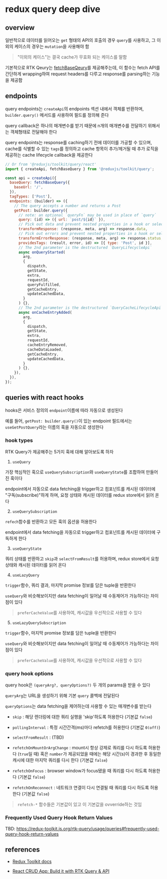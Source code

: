 # redux query deep dive

## overview

일반적으로 데이터를 읽어오는 `get` 형태의 API의 호출의 경우 `query`를 사용하고, 그 이외의 케이스의 경우는 `mutation`을 사용해야 함

> "이외의 케이스"는 결국 cache가 무효화 되는 케이스를 말함

기본적으로 RTK Qeury는 [fetchBaseQeury](https://redux-toolkit.js.org/rtk-query/api/fetchBaseQuery)를 제공해주는데, 이 함수는 fetch API를 간단하게 wrapping하여 request headers를 다루고 response를 parsing하는 기능을 제공함

## endpoints

query endpoints는 `createApi`의 endpoints 섹션 내에서 객체를 반환하며, `builder.query()` 메서드를 사용하여 필드를 정의해 준다

query callback은 하나의 매개변수를 받기 때문에 n개의 매개변수를 전달하기 위해서는 객체형태로 전달해야 한다

query endpoints는 response를 caching하기 전에 데이터를 가공할 수 있으며, cache를 식별할 수 있는 `tags`를 정의하고 cache 항목이 추가/제거될 때 추가 로직을 제공하는 cache lifecycle callback을 제공한다

```js
// Or from '@reduxjs/toolkit/query/react'
import { createApi, fetchBaseQuery } from '@reduxjs/toolkit/query';

const api = createApi({
  baseQuery: fetchBaseQuery({
    baseUrl: '/',
  }),
  tagTypes: ['Post'],
  endpoints: (builder) => ({
    // The query accepts a number and returns a Post
    getPost: builder.query({
      // note: an optional `queryFn` may be used in place of `query`
      query: (id) => ({ url: `post/${id}` }),
      // Pick out data and prevent nested properties in a hook or selector
      transformResponse: (response, meta, arg) => response.data,
      // Pick out errors and prevent nested properties in a hook or selector
      transformErrorResponse: (response, meta, arg) => response.status,
      providesTags: (result, error, id) => [{ type: 'Post', id }],
      // The 2nd parameter is the destructured `QueryLifecycleApi`
      async onQueryStarted(
        arg,
        {
          dispatch,
          getState,
          extra,
          requestId,
          queryFulfilled,
          getCacheEntry,
          updateCachedData,
        }
      ) {},
      // The 2nd parameter is the destructured `QueryCacheLifecycleApi`
      async onCacheEntryAdded(
        arg,
        {
          dispatch,
          getState,
          extra,
          requestId,
          cacheEntryRemoved,
          cacheDataLoaded,
          getCacheEntry,
          updateCachedData,
        }
      ) {},
    }),
  }),
});
```

## queries with react hooks

hooks은 서비스 정의의 `endpoint`이름에 따라 자동으로 생성된다

예를 들어, `getPost: builder.query()`이 있는 endpoint 필드에서는 `useGetPostQuery`라는 이름의 훅을 자동으로 생성한다

### hook types

RTK Query가 제공해주는 5가지 훅에 대해 알아보도록 하자

1. `useQuery`

가장 핵심적인 훅으로 `useQuerySubscription`와 `useQueryState`를 조합하여 만들어진 훅이다

endpoint에서 자동으로 data fetching을 trigger하고 컴포넌트를 캐시된 데이터에 "구독(subscribe)"하게 하며, 요청 상태와 캐시된 데이터를 redux store에서 읽어 온다

2. `useQuerySubscription`

`refech`함수를 반환하고 모든 훅의 옵션을 허용한다

endpoint에서 data fetching을 자동으로 trigger하고 컴포넌트를 캐시된 데이터에 구독하게 한다

3. `useQueryState`

쿼리 상태를 반환하고 `skip`과 `selectFromResult`를 허용하며, redux store에서 요청 상태와 캐시된 데이터를 읽어 온다

4. `useLazyQuery`

`trigger`함수, 쿼리 결과, 마지막 promise 정보를 담은 tuple을 반환한다

`useQuery`와 비슷해보이지만 data fetching이 일어날 때 수동제어가 가능하다는 차이점이 있다

> `preferCacheValue`를 사용하여, 캐시값을 우선적으로 사용할 수 있다

5. `useLazyQuerySubscription`

`trigger`함수, 마지막 promise 정보를 담은 tuple을 반환한다

`useQuery`와 비슷해보이지만 data fetching이 일어날 때 수동제어가 가능하다는 차이점이 있다

> `preferCacheValue`를 사용하여, 캐시값을 우선적으로 사용할 수 있다

### query hook options

query hook은 `(queryArg?, queryOptions?)` 두 개의 params을 받을 수 있다

`queryArg`는 URL을 생성하기 위해 기본 `query` 콜백에 전달된다

`queryOptions`는 data fetching을 제어하는데 사용할 수 있는 매개변수를 받는다

- `skip` : 해당 렌더링에 대한 쿼리 실행을 'skip'하도록 허용한다 (기본값 `false`)

- `pollingInterval` : 특정 시간간격(ms)마다 refetch를 허용한다 (기본값 `0(off)`)

- `selectFromResult` : (TBD)

- `refetchOnMountOrArgChange` : mount시 항상 강제로 쿼리를 다시 하도록 허용한다 (`true`일 때) 혹은 `number`가 제공되었을 때에는 해당 시간(s)이 경과한 후 동일한 캐시에 대한 마지막 쿼리를 다시 한다 (기본값 `false`)

- `refetchOnFocus` : browser window가 focus됐을 때 쿼리를 다시 하도록 허용한다 (기본값 `false`)

- `refetchOnReconnect` : 네트워크 연결이 다시 연결될 때 쿼리를 다시 하도록 허용한다 (기본값 `false`)

> `refetch-*` 함수들은 기본값이 있고 이 기본값을 ovverride하는 것임

### Frequently Used Query Hook Return Values

TBD: https://redux-toolkit.js.org/rtk-query/usage/queries#frequently-used-query-hook-return-values

## references

- [Redux Toolkit docs](https://redux-toolkit.js.org/rtk-query/usage/queries)

- [React CRUD App: Build it with RTK Query & API](https://youtu.be/YQD3AgzjwUg)
